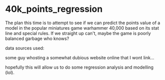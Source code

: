 # 40k_points_regression

The plan this time is to attempt to see if we can predict the points value of a model in the popular miniatures game warhammer 40,000 based on its stat line and special rules. If we straight up can't, maybe the game is poorly balanced garbage who knows?

data sources used:

some guy whosting a somewhat dubious website online that I wont link...

hopefully this will allow us to do some regression analysis and modelling (lol).
